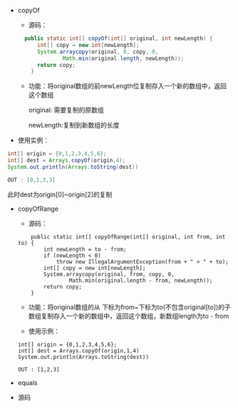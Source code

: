 - copyOf 

  - 源码：

  ```java
  	public static int[] copyOf(int[] original, int newLength) {
      	int[] copy = new int[newLength];
      	System.arraycopy(original, 0, copy, 0,
      	        Math.min(original.length, newLength));
      	return copy;
      } 
  ```
  - 功能：将original数组的前newLength位复制存入一个新的数组中，返回这个数组

    original: 需要复制的原数组

    newLength:复制到新数组的长度  

- 使用实例：  

```java
int[] origin = {0,1,2,3,4,5,6};
int[] dest = Arrays.copyOf(origin,4);
System.out.println(Arrays.toString(dest))

OUT : [0,1,2,3]
```

此时dest为origin[0]~origin[2]的复制

- copyOfRange  

  - 源码：

  ```
      public static int[] copyOfRange(int[] original, int from, int to) {
          int newLength = to - from;
          if (newLength < 0)
              throw new IllegalArgumentException(from + " > " + to);
          int[] copy = new int[newLength];
          System.arraycopy(original, from, copy, 0,
                  Math.min(original.length - from, newLength));
          return copy;
      }
  ```

  - 功能：将original数组的从 下标为from~下标为to(不包含original[to])的子数组复制存入一个新的数组中，返回这个数组，新数组length为to - from

  - 使用示例：  

  ```
  int[] origin = {0,1,2,3,4,5,6};
  int[] dest = Arrays.copyOf(origin,1,4)
  System.out.println(Arrays.toString(dest))
  
  OUT : [1,2,3]
  ```

-  equals  

  - 源码  

    ```
    
    ```

    

